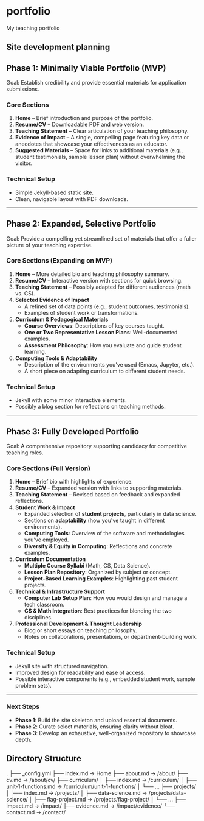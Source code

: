 # portfolio
My teaching portfolio

## Site development planning

## **Phase 1: Minimally Viable Portfolio (MVP)**
Goal: Establish credibility and provide essential materials for application submissions.

### **Core Sections**
1. **Home** – Brief introduction and purpose of the portfolio.
2. **Resume/CV** – Downloadable PDF and web version.
3. **Teaching Statement** – Clear articulation of your teaching philosophy.
4. **Evidence of Impact** – A single, compelling page featuring key data or anecdotes that showcase your effectiveness as an educator.
5. **Suggested Materials** – Space for links to additional materials (e.g., student testimonials, sample lesson plan) without overwhelming the visitor.

### **Technical Setup**
- Simple Jekyll-based static site.
- Clean, navigable layout with PDF downloads.

---

## **Phase 2: Expanded, Selective Portfolio**
Goal: Provide a compelling yet streamlined set of materials that offer a fuller picture of your teaching expertise.

### **Core Sections (Expanding on MVP)**
1. **Home** – More detailed bio and teaching philosophy summary.
2. **Resume/CV** – Interactive version with sections for quick browsing.
3. **Teaching Statement** – Possibly adapted for different audiences (math vs. CS).
4. **Selected Evidence of Impact**
   - A refined set of data points (e.g., student outcomes, testimonials).
   - Examples of student work or transformations.
5. **Curriculum & Pedagogical Materials**
   - **Course Overviews**: Descriptions of key courses taught.
   - **One or Two Representative Lesson Plans**: Well-documented examples.
   - **Assessment Philosophy**: How you evaluate and guide student learning.
6. **Computing Tools & Adaptability**
   - Description of the environments you’ve used (Emacs, Jupyter, etc.).
   - A short piece on adapting curriculum to different student needs.

### **Technical Setup**
- Jekyll with some minor interactive elements.
- Possibly a blog section for reflections on teaching methods.

---

## **Phase 3: Fully Developed Portfolio**
Goal: A comprehensive repository supporting candidacy for competitive teaching roles.

### **Core Sections (Full Version)**
1. **Home** – Brief bio with highlights of experience.
2. **Resume/CV** – Expanded version with links to supporting materials.
3. **Teaching Statement** – Revised based on feedback and expanded reflections.
4. **Student Work & Impact**
   - Expanded selection of **student projects**, particularly in data science.
   - Sections on **adaptability** (how you've taught in different environments).
   - **Computing Tools**: Overview of the software and methodologies you’ve employed.
   - **Diversity & Equity in Computing**: Reflections and concrete examples.
5. **Curriculum Documentation**
   - **Multiple Course Syllabi** (Math, CS, Data Science).
   - **Lesson Plan Repository**: Organized by subject or concept.
   - **Project-Based Learning Examples**: Highlighting past student projects.
6. **Technical & Infrastructure Support**
   - **Computer Lab Setup Plan**: How you would design and manage a tech classroom.
   - **CS & Math Integration**: Best practices for blending the two disciplines.
7. **Professional Development & Thought Leadership**
   - Blog or short essays on teaching philosophy.
   - Notes on collaborations, presentations, or department-building work.

### **Technical Setup**
- Jekyll site with structured navigation.
- Improved design for readability and ease of access.
- Possible interactive components (e.g., embedded student work, sample problem sets).

---

### **Next Steps**
- **Phase 1**: Build the site skeleton and upload essential documents.
- **Phase 2**: Curate select materials, ensuring clarity without bloat.
- **Phase 3**: Develop an exhaustive, well-organized repository to showcase depth.

## Directory Structure
.
├── _config.yml
├── index.md                  → Home
├── about.md                  → /about/
├── cv.md                     → /about/cv/
├── curriculum/
│   ├── index.md              → /curriculum/
│   ├── unit-1-functions.md  → /curriculum/unit-1-functions/
│   └── ...
├── projects/
│   ├── index.md              → /projects/
│   ├── data-science.md       → /projects/data-science/
│   ├── flag-project.md       → /projects/flag-project/
│   └── ...
├── impact.md                → /impact/
├── evidence.md              → /impact/evidence/
└── contact.md               → /contact/

